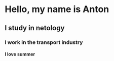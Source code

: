 # Hello, my name is Anton
## I study in netology
### I work in the transport industry
#### I love summer

